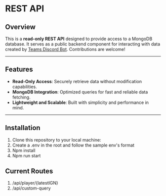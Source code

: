 # REST API

## Overview

This is a **read-only REST API** designed to provide access to a MongoDB database. It serves as a public backend component for interacting with data created by [Teams Discord Bot](https://github.com/Luke-Bytes/TeamsDiscordBot).
Contributions are welcome!

---

## Features

- **Read-Only Access**: Securely retrieve data without modification capabilities.
- **MongoDB Integration**: Optimized queries for fast and reliable data fetching.
- **Lightweight and Scalable**: Built with simplicity and performance in mind.

---

## Installation

1. Clone this repository to your local machine:
2. Create a .env in the root and follow the sample env's format
3. Npm install
4. Npm run start

## Current Routes
1. /api/player/{latestIGN}
2. /api/custom-query

